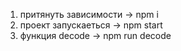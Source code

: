 1) притянуть зависимости -> npm i
2) проект запускаеться -> npm start
3) функция decode -> npm run decode
